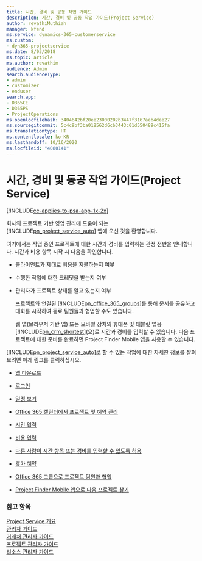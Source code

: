 ```yaml
---
title: 시간, 경비 및 공동 작업 가이드
description: 시간, 경비 및 공동 작업 가이드(Project Service)
author: revathiMuthiah
manager: kfend
ms.service: dynamics-365-customerservice
ms.custom:
- dyn365-projectservice
ms.date: 8/03/2018
ms.topic: article
ms.author: revathim
audience: Admin
search.audienceType:
- admin
- customizer
- enduser
search.app:
- D365CE
- D365PS
- ProjectOperations
ms.openlocfilehash: 3404642bf20ee23000202b3447f3167aeb4dee27
ms.sourcegitcommit: 5c4c9bf3ba018562d6cb3443c01d550489c415fa
ms.translationtype: HT
ms.contentlocale: ko-KR
ms.lasthandoff: 10/16/2020
ms.locfileid: "4080141"
---
```

# <a name="time-expense-and-collaboration-guide-project-service"></a>시간, 경비 및 동공 작업 가이드(Project Service)

[!INCLUDE[cc-applies-to-psa-app-1x-2x](../includes/cc-applies-to-psa-app-1x-2x.md)]

회사의 프로젝트 기반 영업 관리에 도움이 되는 [!INCLUDE[pn_project_service_auto](../includes/pn-project-service-auto.md)] 앱에 오신 것을 환영합니다. 
  
 여기에서는 작업 중인 프로젝트에 대한 시간과 경비를 입력하는 관정 전반을 안내합니다. 시간과 비용 항목 시작 시 다음을 확인합니다.  
  
- 클라이언트가 제대로 비용을 지불하는지 여부  
  
- 수행한 작업에 대한 크레딧을 받는지 여부  
  
- 관리자가 프로젝트 상태를 알고 있는지 여부  
  
  프로젝트와 연결된 [!INCLUDE[pn_office_365_groups](../includes/pn-office-365-groups.md)]를 통해 문서를 공유하고 대화를 시작하여 동료 팀원들과 협업할 수도 있습니다.  
  
  웹 앱(브라우저 기반 앱) 또는 모바일 장치의 휴대폰 및 태블릿 앱용 [!INCLUDE[pn_crm_shortest](../includes/pn-crm-shortest.md)](으)로 시간과 경비를 입력할 수 있습니다. 다음 프로젝트에 대한 준비를 완료하면 Project Finder Mobile 앱을 사용할 수 있습니다.  
  
[!INCLUDE[pn_project_service_auto](../includes/pn-project-service-auto.md)]로 할 수 있는 작업에 대한 자세한 정보를 살펴보려면 아래 링크를 클릭하십시오.  
  
-   [앱 다운로드](../psa/get-apps.md)  
  
-   [로그인](../psa/sign-in.md)  
  
-   [일정 보기](../psa/view-schedule.md)  
  
-   [Office 365 캘린더에서 프로젝트 및 예약 관리](../psa/manage-project-bookings-office-365-calendar.md)  
  
-   [시간 입력](../psa/enter-time.md)  
  
-   [비용 입력](../psa/enter-expenses.md)  
  
-   [다른 사람이 시간 항목 또는 경비를 입력할 수 있도록 허용](../psa/allow-someone-else-enter-time-entry-expense.md)  
  
-   [휴가 예약](../psa/schedule-time-off.md)  
  
-   [Office 365 그룹으로 프로젝트 팀원과 협업](../psa/collaborate-project-team-members-office-365-groups.md)  
  
-   [Project Finder Mobile 앱으로 다음 프로젝트 찾기](../psa/find-next-project-finder-mobile-app.md)  
  
### <a name="see-also"></a>참고 항목  
 [Project Service 개요](../psa/overview.md)   
 [관리자 가이드](../psa/admin-guide.md)   
 [거래처 관리자 가이드](../psa/account-manager-guide.md)   
 [프로젝트 관리자 가이드](../psa/project-manager-guide.md)   
 [리소스 관리자 가이드](../psa/resource-manager-guide.md)   
